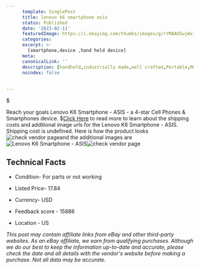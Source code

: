 ```yaml
---
      template: SinglePost
      title: lenovo k6 smartphone asis
      status: Published
      date: '2023-02-11'
      featuredImage: https://i.ebayimg.com/thumbs/images/g/rYMAAOSwjWxi6VX0/s-l225.jpg
      categories: 
      excerpt: >-
        [smartphone,device ,hand held device]
      meta:
      canonicalLink: ''
      description: [handheld,industrially made,well crafted,Portable,Mobile,Compact,Convenient,Lightweight,Maneuverable,Man-portable,Miniature,Carriable,Hand-held,Light,Holdable,Transportable,Mobile device,Pocket-sized,On-the-go,Wireless,Cordless,Compact size,Convenient size, smartphone,device ,hand held device]
      noindex: false
      
        
---
```

$

Reach your goals Lenovo K6 Smartphone - ASIS - a 4-star Cell Phones & Smartphones device.
$[Click Here](https://www.ebay.com/itm/144645733259?hash=item21ad8ebb8b%3Ag%3ArYMAAOSwjWxi6VX0&mkevt=1&mkcid=1&mkrid=711-53200-19255-0&campid=%253CePNCampaignId%253E&customid=%253CreferenceId%253E&toolid=10049) to read more to learn about the shipping costs and additional image urls for the Lenovo K6 Smartphone - ASIS. Shipping cost is undefined. Here is how the product looks ![check vendor page](https://i.ebayimg.com/thumbs/images/g/rYMAAOSwjWxi6VX0/s-l225.jpg)and the additional images are![Lenovo K6 Smartphone - ASIS](https://i.ebayimg.com/images/g/rYMAAOSwjWxi6VX0/s-l1600.jpg)![check vendor page](https://origin-galleryplus.ebayimg.com/ws/web/144645733259_2_0_1/225x225.jpg,https://origin-galleryplus.ebayimg.com/ws/web/144645733259_3_0_1/225x225.jpg,https://origin-galleryplus.ebayimg.com/ws/web/144645733259_4_0_1/225x225.jpg,https://origin-galleryplus.ebayimg.com/ws/web/144645733259_5_0_1/225x225.jpg)



 ## Technical Facts 



     
      

 - Condition- For parts or not working 


      

 - Listed Price- 17.84 


      

 - Currency- USD 


      

 - Feedback score - 15886 


      

 - Location - US 


      
      

 *_This post may contain affiliate links from eBay and other third-party websites. As an eBay affiliate, we earn from qualifying purchases. Although we do our best to keep the information up-to-date and accurate, please check the date and all details with the vendor's website before making a purchase. Not all data may be accurate._*







